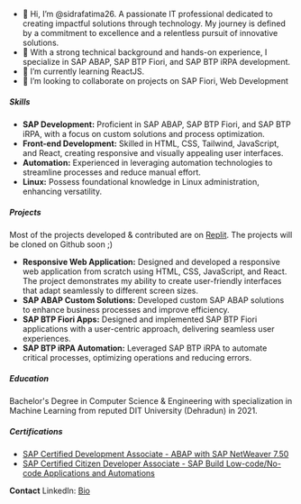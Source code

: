 - 👋 Hi, I’m @sidrafatima26. A passionate IT professional dedicated to creating impactful solutions through technology.
  My journey is defined by a commitment to excellence and a relentless pursuit of innovative solutions.
- 👀 With a strong technical background and hands-on experience, I specialize in SAP ABAP, SAP BTP Fiori, and SAP BTP iRPA development.
- 🌱 I’m currently learning ReactJS.
- 💞️ I’m looking to collaborate on projects on SAP Fiori, Web Development

##### Skills

- **SAP Development:** Proficient in SAP ABAP, SAP BTP Fiori, and SAP BTP iRPA, with a focus on custom solutions and process optimization.
- **Front-end Development:** Skilled in HTML, CSS, Tailwind, JavaScript, and React, creating responsive and visually appealing user interfaces.
- **Automation:** Experienced in leveraging automation technologies to streamline processes and reduce manual effort.
- **Linux:** Possess foundational knowledge in Linux administration, enhancing versatility.

##### Projects

Most of the projects developed & contributed are on [Replit](https://replit.com/@SidraFatima1). The projects will be cloned on Github soon ;) 

- **Responsive Web Application:** Designed and developed a responsive web application from scratch using HTML, CSS, JavaScript, and React.
  The project demonstrates my ability to create user-friendly interfaces that adapt seamlessly to different screen sizes.
- **SAP ABAP Custom Solutions:** Developed custom SAP ABAP solutions to enhance business processes and improve efficiency.
- **SAP BTP Fiori Apps:** Designed and implemented SAP BTP Fiori applications with a user-centric approach, delivering seamless user experiences.
- **SAP BTP iRPA Automation:** Leveraged SAP BTP iRPA to automate critical processes, optimizing operations and reducing errors.

##### Education

Bachelor's Degree in Computer Science & Engineering with specialization in Machine Learning from reputed DIT University (Dehradun) in 2021.

##### Certifications

- [SAP Certified Development Associate - ABAP with SAP NetWeaver 7.50](https://www.credly.com/badges/23451fbc-d739-4667-bd41-8d719fa4fbb6/public_url)
- [SAP Certified Citizen Developer Associate - SAP Build Low-code/No-code Applications and Automations](https://www.credly.com/badges/56ec3e00-cec1-49b0-a609-32bb345d3eb5/public_url)
  
**Contact**
LinkedIn: [Bio](https://www.linkedin.com/in/sidrafatima26)

<!---
sidrafatima26/sidrafatima26 is a ✨ special ✨ repository because its `README.md` (this file) appears on your GitHub profile.
You can click the Preview link to take a look at your changes.
--->
